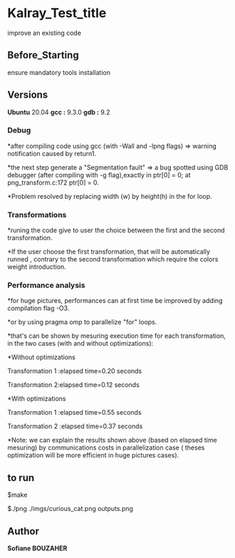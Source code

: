 # Kalray_Test_title

improve an existing code

## Before_Starting

ensure mandatory tools installation

## Versions

**Ubuntu** 20.04
**gcc :**  9.3.0
**gdb :** 9.2


### Debug

*after compiling code using gcc (with -Wall and -lpng flags) => warning notification caused by return1.

*the next step generate a "Segmentation fault" => a bug spotted using GDB debugger (after compiling with -g flag),exactly in ptr[0]  = 0; at png_transform.c:172 ptr[0]  = 0.

*Problem resolved by replacing width (w) by height(h) in the for loop.


### Transformations

*runing the code give to user the choice between the first and the second transformation.

*If the user choose the first transformation, that will be automatically runned , contrary to the second transformation which require the colors weight introduction.


### Performance analysis

*for huge pictures, performances can at first time be improved by adding compilation flag -O3.

*or by using pragma omp to parallelize "for" loops.

*that's can be shown by mesuring execution time for each transformation, in the two cases (with and without optimizations):



*Without optimizations

Transformation 1 :elapsed time=0.20 seconds

Transformation 2:elapsed time=0.12 seconds



*With optimizations

Transformation 1 :elapsed time=0.55 seconds

Transformation 2 :elapsed time=0.37 seconds


*Note: we can explain the results shown above (based on elapsed time mesuring) by communications costs in parallelization case ( theses optimization will be more efficient in huge pictures cases).

## to run 

$make

$./png ./imgs/curious_cat.png outputs.png


## Author

**Sofiane BOUZAHER** 









